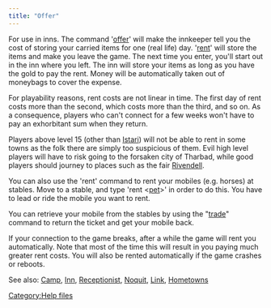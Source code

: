 ```yaml
---
title: "Offer"
---
```


For use in inns. The command '[offer](offer "wikilink")' will make the
innkeeper tell you the cost of storing your carried items for one (real
life) day. '[rent](rent "wikilink")' will store the items and make you
leave the game. The next time you enter, you'll start out in the inn
where you left. The inn will store your items as long as you have the
gold to pay the rent. Money will be automatically taken out of moneybags
to cover the expense.

For playability reasons, rent costs are not linear in time. The first
day of rent costs more than the second, which costs more than the third,
and so on. As a consequence, players who can't connect for a few weeks
won't have to pay an exhorbitant sum when they return.

Players above level 15 (other than [Istari](Istari "wikilink")) will not
be able to rent in some towns as the folk there are simply too
suspicious of them. Evil high level players will have to risk going to
the forsaken city of Tharbad, while good players should journey to
places such as the fair [Rivendell](Rivendell "wikilink").

You can also use the 'rent' command to rent your mobiles (e.g. horses)
at stables. Move to a stable, and type 'rent \<[pet](pet "wikilink")\>'
in order to do this. You have to lead or ride the mobile you want to
rent.

You can retrieve your mobile from the stables by using the
"[trade](trade "wikilink")" command to return the ticket and get your
mobile back.

If your connection to the game breaks, after a while the game will rent
you automatically. Note that most of the time this will result in you
paying much greater rent costs. You will also be rented automatically if
the game crashes or reboots.

See also: [Camp](Camp "wikilink"), [Inn](Inn "wikilink"),
[Receptionist](Receptionist "wikilink"), [Noquit](Noquit "wikilink"),
[Link](Link "wikilink"), [Hometowns](Hometowns "wikilink")

[Category:Help files](Category:Help_files "wikilink")